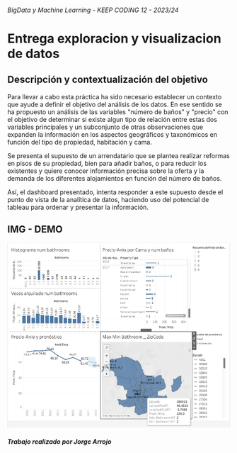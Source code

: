 ###### BigData y Machine Learning - KEEP CODING 12 - 2023/24

# Entrega exploracion y visualizacion de datos

## Descripción y contextualización del objetivo

Para llevar a cabo esta práctica ha sido necesario establecer un contexto que ayude a definir el objetivo del análisis de los datos. En ese sentido se ha propuesto un análisis de las variables "número de baños" y "precio" con el objetivo de determinar si existe algun tipo de relación entre estas dos variables principales y un subconjunto de otras observaciones que expanden la información en los aspectos geográficos y taxonómicos en función del tipo de propiedad, habitación y cama.

Se presenta el supuesto de un arrendatario que se plantea realizar reformas en pisos de su propiedad, bien para añadir baños, o para reducir los existentes y quiere conocer información precisa sobre la oferta y la demanda de los diferentes alojamientos en función del número de baños.

Así, el dashboard presentado, intenta responder a este supuesto desde el punto de vista de la analítica de datos, haciendo uso del potencial de tableau para ordenar y presentar la información. 

## IMG - DEMO

![Demo Dashboard][img1]

[img1]: https://github.com/Entregas-BigData-ML-KC/exploracion-y-visualizacion-de-datos-/blob/main/img-demo.jpeg

##### Trabajo realizado por Jorge Arrojo
